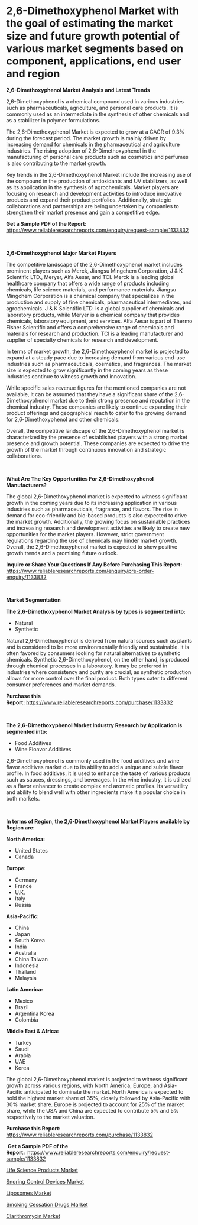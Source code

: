 <p><h1>2,6-Dimethoxyphenol Market with the goal of estimating the market size and future growth potential of various market segments based on component, applications, end user and region</h1></p><p><strong>2,6-Dimethoxyphenol Market Analysis and Latest Trends</strong></p>
<p><p>2,6-Dimethoxyphenol is a chemical compound used in various industries such as pharmaceuticals, agriculture, and personal care products. It is commonly used as an intermediate in the synthesis of other chemicals and as a stabilizer in polymer formulations.</p><p>The 2,6-Dimethoxyphenol Market is expected to grow at a CAGR of 9.3% during the forecast period. The market growth is mainly driven by increasing demand for chemicals in the pharmaceutical and agriculture industries. The rising adoption of 2,6-Dimethoxyphenol in the manufacturing of personal care products such as cosmetics and perfumes is also contributing to the market growth.</p><p>Key trends in the 2,6-Dimethoxyphenol Market include the increasing use of the compound in the production of antioxidants and UV stabilizers, as well as its application in the synthesis of agrochemicals. Market players are focusing on research and development activities to introduce innovative products and expand their product portfolios. Additionally, strategic collaborations and partnerships are being undertaken by companies to strengthen their market presence and gain a competitive edge.</p></p>
<p><strong>Get a Sample PDF of the Report:&nbsp;</strong> <a href="https://www.reliableresearchreports.com/enquiry/request-sample/1133832">https://www.reliableresearchreports.com/enquiry/request-sample/1133832</a></p>
<p>&nbsp;</p>
<p><strong>2,6-Dimethoxyphenol Major Market Players</strong></p>
<p><p>The competitive landscape of the 2,6-Dimethoxyphenol market includes prominent players such as Merck, Jiangsu Mingchem Corporation, J & K Scientific LTD., Meryer, Alfa Aesar, and TCI. Merck is a leading global healthcare company that offers a wide range of products including chemicals, life science materials, and performance materials. Jiangsu Mingchem Corporation is a chemical company that specializes in the production and supply of fine chemicals, pharmaceutical intermediates, and agrochemicals. J & K Scientific LTD. is a global supplier of chemicals and laboratory products, while Meryer is a chemical company that provides chemicals, laboratory equipment, and services. Alfa Aesar is part of Thermo Fisher Scientific and offers a comprehensive range of chemicals and materials for research and production. TCI is a leading manufacturer and supplier of specialty chemicals for research and development.</p><p>In terms of market growth, the 2,6-Dimethoxyphenol market is projected to expand at a steady pace due to increasing demand from various end-use industries such as pharmaceuticals, cosmetics, and fragrances. The market size is expected to grow significantly in the coming years as these industries continue to witness growth and innovation. </p><p>While specific sales revenue figures for the mentioned companies are not available, it can be assumed that they have a significant share of the 2,6-Dimethoxyphenol market due to their strong presence and reputation in the chemical industry. These companies are likely to continue expanding their product offerings and geographical reach to cater to the growing demand for 2,6-Dimethoxyphenol and other chemicals. </p><p>Overall, the competitive landscape of the 2,6-Dimethoxyphenol market is characterized by the presence of established players with a strong market presence and growth potential. These companies are expected to drive the growth of the market through continuous innovation and strategic collaborations.</p></p>
<p>&nbsp;</p>
<p><strong>What Are The Key Opportunities For 2,6-Dimethoxyphenol Manufacturers?</strong></p>
<p><p>The global 2,6-Dimethoxyphenol market is expected to witness significant growth in the coming years due to its increasing application in various industries such as pharmaceuticals, fragrance, and flavors. The rise in demand for eco-friendly and bio-based products is also expected to drive the market growth. Additionally, the growing focus on sustainable practices and increasing research and development activities are likely to create new opportunities for the market players. However, strict government regulations regarding the use of chemicals may hinder market growth. Overall, the 2,6-Dimethoxyphenol market is expected to show positive growth trends and a promising future outlook.</p></p>
<p><strong>Inquire or Share Your Questions If Any Before Purchasing This Report:</strong> <a href="https://www.reliableresearchreports.com/enquiry/pre-order-enquiry/1133832">https://www.reliableresearchreports.com/enquiry/pre-order-enquiry/1133832</a></p>
<p>&nbsp;</p>
<p><strong>Market Segmentation</strong></p>
<p><strong>The 2,6-Dimethoxyphenol Market Analysis by types is segmented into:</strong></p>
<p><ul><li>Natural</li><li>Synthetic</li></ul></p>
<p><p>Natural 2,6-Dimethoxyphenol is derived from natural sources such as plants and is considered to be more environmentally friendly and sustainable. It is often favored by consumers looking for natural alternatives to synthetic chemicals. Synthetic 2,6-Dimethoxyphenol, on the other hand, is produced through chemical processes in a laboratory. It may be preferred in industries where consistency and purity are crucial, as synthetic production allows for more control over the final product. Both types cater to different consumer preferences and market demands.</p></p>
<p><strong>Purchase this Report:&nbsp;</strong><a href="https://www.reliableresearchreports.com/purchase/1133832">https://www.reliableresearchreports.com/purchase/1133832</a></p>
<p>&nbsp;</p>
<p><strong>The 2,6-Dimethoxyphenol Market Industry Research by Application is segmented into:</strong></p>
<p><ul><li>Food Additives</li><li>Wine Floavor Additives</li></ul></p>
<p><p>2,6-Dimethoxyphenol is commonly used in the food additives and wine flavor additives market due to its ability to add a unique and subtle flavor profile. In food additives, it is used to enhance the taste of various products such as sauces, dressings, and beverages. In the wine industry, it is utilized as a flavor enhancer to create complex and aromatic profiles. Its versatility and ability to blend well with other ingredients make it a popular choice in both markets.</p></p>
<p>&nbsp;</p>
<p><strong>In terms of Region, the 2,6-Dimethoxyphenol Market Players available by Region are:</strong></p>
<p>
    <p> <strong> North America: </strong>
        <ul>
            <li>United States</li>
            <li>Canada</li>
        </ul>
        </p> 
    <p> <strong> Europe: </strong>
        <ul>
            <li>Germany</li>
            <li>France</li>
            <li>U.K.</li>
            <li>Italy</li>
            <li>Russia</li>
        </ul>
        </p> 
    <p> <strong> Asia-Pacific: </strong>
        <ul>
            <li>China</li>
            <li>Japan</li>
            <li>South Korea</li>
            <li>India</li>
            <li>Australia</li>
            <li>China Taiwan</li>
            <li>Indonesia</li>
            <li>Thailand</li>
            <li>Malaysia</li>
        </ul>
        </p> 
    <p> <strong> Latin America: </strong>
        <ul>
            <li>Mexico</li>
            <li>Brazil</li>
            <li>Argentina Korea</li>
            <li>Colombia</li>
        </ul>
        </p> 
    <p> <strong> Middle East & Africa: </strong>
        <ul>
            <li>Turkey</li>
            <li>Saudi</li>
            <li>Arabia</li>
            <li>UAE</li>
            <li>Korea</li>
        </ul>
    </p>
    </p>
<p><p>The global 2,6-Dimethoxyphenol market is projected to witness significant growth across various regions, with North America, Europe, and Asia-Pacific anticipated to dominate the market. North America is expected to hold the highest market share of 35%, closely followed by Asia-Pacific with 30% market share. Europe is projected to account for 25% of the market share, while the USA and China are expected to contribute 5% and 5% respectively to the market valuation.</p></p>
<p><strong>Purchase this Report: </strong><a href="https://www.reliableresearchreports.com/purchase/1133832">https://www.reliableresearchreports.com/purchase/1133832</a></p>
<p>&nbsp;<strong>Get a Sample PDF of the Report:&nbsp;&nbsp;</strong><a href="https://www.reliableresearchreports.com/enquiry/request-sample/1133832">https://www.reliableresearchreports.com/enquiry/request-sample/1133832</a></p>
<p><strong></strong></p>
<p><p><a href="https://medium.com/@alenamorar/life-science-products-market-size-market-outlook-and-market-forecast-2024-to-2031-ef74bbdce1e2">Life Science Products Market</a></p><p><a href="https://medium.com/@alenamorar/snoring-control-devices-market-analysis-its-cagr-market-segmentation-and-global-industry-overview-05109b5f7337">Snoring Control Devices Market</a></p><p><a href="https://medium.com/@alenamorar/liposomes-market-trends-forecast-and-competitive-analysis-to-2031-9aa787b4d992">Liposomes Market</a></p><p><a href="https://medium.com/@alenamorar/smoking-cessation-drugs-market-exploring-market-share-market-trends-and-future-growth-f3d1e60ce806">Smoking Cessation Drugs Market</a></p><p><a href="https://medium.com/@alenamorar/clarithromycin-market-trends-forecast-and-competitive-analysis-to-2031-9030abcd6acc">Clarithromycin Market</a></p></p>